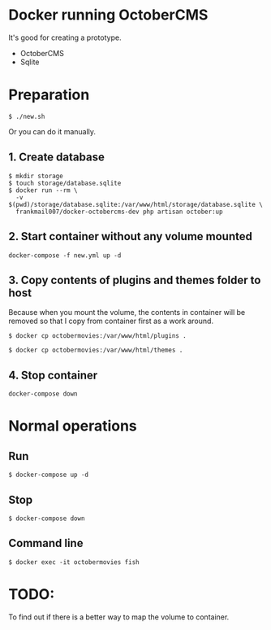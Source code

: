 # Docker running OctoberCMS

It's good for creating a prototype.

- OctoberCMS
- Sqlite

# Preparation

```
$ ./new.sh
```

Or you can do it manually.

## 1. Create database
```
$ mkdir storage
$ touch storage/database.sqlite
$ docker run --rm \
  -v $(pwd)/storage/database.sqlite:/var/www/html/storage/database.sqlite \
  frankmail007/docker-octobercms-dev php artisan october:up
```

## 2. Start container without any volume mounted
```
docker-compose -f new.yml up -d
```

## 3. Copy contents of plugins and themes folder to host

Because when you mount the volume, the contents in container will be removed so that I copy from container first as a work around.

```
$ docker cp octobermovies:/var/www/html/plugins .
```

```
$ docker cp octobermovies:/var/www/html/themes .
```

## 4. Stop container
```
docker-compose down
```

# Normal operations

## Run
```
$ docker-compose up -d
```

## Stop
```
$ docker-compose down
```

## Command line
```
$ docker exec -it octobermovies fish 
```

# TODO: 

To find out if there is a better way to map the volume to container.